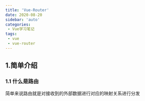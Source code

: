```yaml
---
title: 'Vue-Router'
date: 2020-08-20
sidebar: 'auto'
categories:
 - Vue学习笔记
tags:
 - vue
 - vue-router
---
```

## 1.简单介绍  

### 1.1 什么是路由  

简单来说路由就是对接收到的外部数据进行对应的映射关系进行分发


